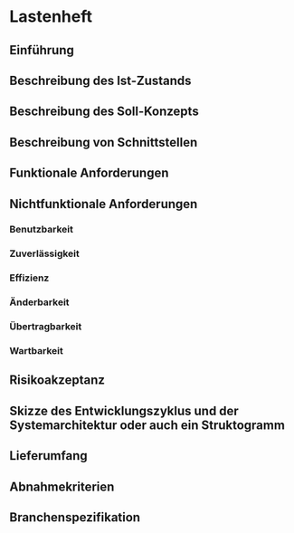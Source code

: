 # Lastenheft

## Einführung

## Beschreibung des Ist-Zustands

## Beschreibung des Soll-Konzepts

## Beschreibung von Schnittstellen

## Funktionale Anforderungen

## Nichtfunktionale Anforderungen
### Benutzbarkeit
### Zuverlässigkeit
### Effizienz
### Änderbarkeit
### Übertragbarkeit
### Wartbarkeit

## Risikoakzeptanz

## Skizze des Entwicklungszyklus und der Systemarchitektur oder auch ein Struktogramm

## Lieferumfang

## Abnahmekriterien

## Branchenspezifikation